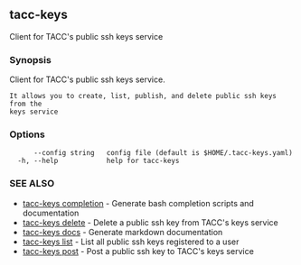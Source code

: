 ## tacc-keys

Client for TACC's public ssh keys service

### Synopsis

Client for TACC's public ssh keys service.
    
    It allows you to create, list, publish, and delete public ssh keys from the
    keys service

### Options

```
      --config string   config file (default is $HOME/.tacc-keys.yaml)
  -h, --help            help for tacc-keys
```

### SEE ALSO

* [tacc-keys completion](tacc-keys_completion.md)	 - Generate bash completion scripts and documentation
* [tacc-keys delete](tacc-keys_delete.md)	 - Delete a public ssh key from TACC's keys service
* [tacc-keys docs](tacc-keys_docs.md)	 - Generate markdown documentation
* [tacc-keys list](tacc-keys_list.md)	 - List all public ssh keys registered to a user
* [tacc-keys post](tacc-keys_post.md)	 - Post a public ssh key to TACC's keys service
